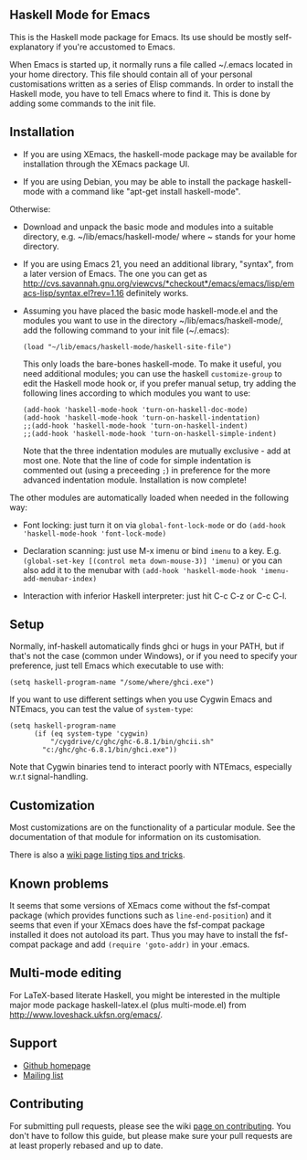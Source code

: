 Haskell Mode for Emacs
----------------------

This is the Haskell mode package for Emacs.  Its use should be mostly
self-explanatory if you're accustomed to Emacs.

When Emacs is started up, it normally runs a file called ~/.emacs located in
your home directory.  This file should contain all of your personal
customisations written as a series of Elisp commands.  In order to install
the Haskell mode, you have to tell Emacs where to find it.  This is done by
adding some commands to the init file.

Installation
------------

-   If you are using XEmacs, the haskell-mode package may be available for
    installation through the XEmacs package UI.

-   If you are using Debian, you may be able to install the package
    haskell-mode with a command like "apt-get install haskell-mode".

Otherwise:

-   Download and unpack the basic mode and modules into a suitable directory,
    e.g. ~/lib/emacs/haskell-mode/ where ~ stands for your home directory.

-   If you are using Emacs 21, you need an additional library, "syntax", from
    a later version of Emacs.  The one you can get as
    http://cvs.savannah.gnu.org/viewcvs/*checkout*/emacs/emacs/lisp/emacs-lisp/syntax.el?rev=1.16
    definitely works.

-   Assuming you have placed the basic mode haskell-mode.el and the modules
    you want to use in the directory ~/lib/emacs/haskell-mode/, add the
    following command to your init file (~/.emacs):
  
        (load "~/lib/emacs/haskell-mode/haskell-site-file")
  
    This only loads the bare-bones haskell-mode. To make it useful, you
    need additional modules; you can use the haskell `customize-group`
    to edit the Haskell mode hook or, if you prefer manual setup, try
    adding the following lines according to which modules you want to use:

        (add-hook 'haskell-mode-hook 'turn-on-haskell-doc-mode)
        (add-hook 'haskell-mode-hook 'turn-on-haskell-indentation)
        ;;(add-hook 'haskell-mode-hook 'turn-on-haskell-indent)
        ;;(add-hook 'haskell-mode-hook 'turn-on-haskell-simple-indent)

    Note that the three indentation modules are mutually exclusive - add at
    most one.  Note that the line of code for simple indentation is commented
    out (using a preceeding `;`) in preference for the more advanced
    indentation module.  Installation is now complete!

The other modules are automatically loaded when needed in the following way:

-   Font locking: just turn it on via `global-font-lock-mode` or do
    `(add-hook 'haskell-mode-hook 'font-lock-mode)`

-   Declaration scanning: just use M-x imenu or bind `imenu` to a key.  E.g.
    `(global-set-key [(control meta down-mouse-3)] 'imenu)` or you can also add
    it to the menubar with `(add-hook 'haskell-mode-hook 'imenu-add-menubar-index)`

-   Interaction with inferior Haskell interpreter: just hit C-c C-z  or  C-c C-l.


Setup
-----

Normally, inf-haskell automatically finds ghci or hugs in your PATH, but if
that's not the case (common under Windows), or if you need to specify your
preference, just tell Emacs which executable to use with:

    (setq haskell-program-name "/some/where/ghci.exe")

If you want to use different settings when you use Cygwin Emacs and NTEmacs,
you can test the value of `system-type`:

    (setq haskell-program-name
          (if (eq system-type 'cygwin)
              "/cygdrive/c/ghc/ghc-6.8.1/bin/ghcii.sh"
            "c:/ghc/ghc-6.8.1/bin/ghci.exe"))

Note that Cygwin binaries tend to interact poorly with NTEmacs, especially
w.r.t signal-handling.


Customization
-------------

Most customizations are on the functionality of a particular module.
See the documentation of that module for information on its
customisation.

There is also a [wiki page listing tips and
tricks](http://www.haskell.org/haskellwiki/Haskell_mode_for_Emacs).

Known problems
--------------

It seems that some versions of XEmacs come without the fsf-compat package
(which provides functions such as `line-end-position`) and it seems that
even if your XEmacs does have the fsf-compat package installed it does not
autoload its part.  Thus you may have to install the fsf-compat package and
add `(require 'goto-addr)` in your .emacs.


Multi-mode editing
------------------

For LaTeX-based literate Haskell, you might be interested in the
multiple major mode package haskell-latex.el (plus multi-mode.el) from
http://www.loveshack.ukfsn.org/emacs/.


Support
-------

- [Github homepage](https://github.com/haskell/haskell-mode)
- [Mailing list](http://projects.haskell.org/cgi-bin/mailman/listinfo/haskellmode-emacs)

Contributing
------------

For submitting pull requests, please see the wiki
[page on contributing](https://github.com/haskell/haskell-mode/wiki/Contributing). You
don't have to follow this guide, but please make sure your pull
requests are at least properly rebased and up to date.
